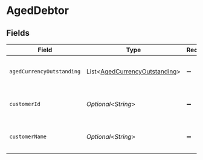 # AgedDebtor


## Fields

| Field                                                                            | Type                                                                             | Required                                                                         | Description                                                                      | Example                                                                          |
| -------------------------------------------------------------------------------- | -------------------------------------------------------------------------------- | -------------------------------------------------------------------------------- | -------------------------------------------------------------------------------- | -------------------------------------------------------------------------------- |
| `agedCurrencyOutstanding`                                                        | List\<[AgedCurrencyOutstanding](../../models/shared/AgedCurrencyOutstanding.md)> | :heavy_minus_sign:                                                               | Array of aged debtors by currency.                                               |                                                                                  |
| `customerId`                                                                     | *Optional\<String>*                                                              | :heavy_minus_sign:                                                               | Customer ID of the aged debtor.                                                  | f594cefb-7750-4c3a-bab2-b5322026dee9                                             |
| `customerName`                                                                   | *Optional\<String>*                                                              | :heavy_minus_sign:                                                               | Customer name of the aged debtor.                                                | John Doe                                                                         |